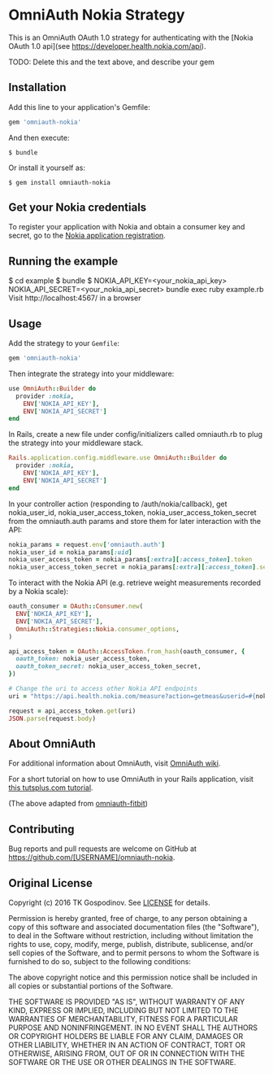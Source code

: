 # OmniAuth Nokia Strategy

This is an OmniAuth OAuth 1.0 strategy for authenticating with the [Nokia OAuth 1.0 api](see https://developer.health.nokia.com/api).

TODO: Delete this and the text above, and describe your gem

## Installation

Add this line to your application's Gemfile:

```ruby
gem 'omniauth-nokia'
```

And then execute:

    $ bundle

Or install it yourself as:

    $ gem install omniauth-nokia


## Get your Nokia credentials

To register your application with Nokia and obtain a consumer key and secret, go to the [Nokia application registration](https://developer.health.nokia.com/partner/add).

## Running the example

$ cd example
$ bundle
$ NOKIA_API_KEY=<your_nokia_api_key> NOKIA_API_SECRET=<your_nokia_api_secret> bundle exec ruby example.rb
Visit http://localhost:4567/ in a browser

## Usage

Add the strategy to your `Gemfile`:

```ruby
gem 'omniauth-nokia'
```

Then integrate the strategy into your middleware:

```ruby
use OmniAuth::Builder do
  provider :nokia,
    ENV['NOKIA_API_KEY'],
    ENV['NOKIA_API_SECRET']
end
```

In Rails, create a new file under config/initializers called omniauth.rb to plug the strategy into your middleware stack.

```ruby
Rails.application.config.middleware.use OmniAuth::Builder do
  provider :nokia,
    ENV['NOKIA_API_KEY'],
    ENV['NOKIA_API_SECRET']
end
```

In your controller action (responding to /auth/nokia/callback), get nokia_user_id, nokia_user_access_token, nokia_user_access_token_secret from the omniauth.auth params and store them for later interaction with the API:

```ruby
nokia_params = request.env['omniauth.auth']
nokia_user_id = nokia_params[:uid]
nokia_user_access_token = nokia_params[:extra][:access_token].token
nokia_user_access_token_secret = nokia_params[:extra][:access_token].secret
```

To interact with the Nokia API (e.g. retrieve weight measurements recorded by a Nokia scale):

```ruby
oauth_consumer = OAuth::Consumer.new(
  ENV['NOKIA_API_KEY'],
  ENV['NOKIA_API_SECRET'],
  OmniAuth::Strategies::Nokia.consumer_options,
)

api_access_token = OAuth::AccessToken.from_hash(oauth_consumer, {
  oauth_token: nokia_user_access_token,
  oauth_token_secret: nokia_user_access_token_secret,
})

# Change the uri to access other Nokia API endpoints
uri = "https://api.health.nokia.com/measure?action=getmeas&userid=#{nokia_user_id}"

request = api_access_token.get(uri)
JSON.parse(request.body)
```

## About OmniAuth

For additional information about OmniAuth, visit [OmniAuth wiki](https://github.com/intridea/omniauth/wiki).

For a short tutorial on how to use OmniAuth in your Rails application, visit [this tutsplus.com tutorial](http://net.tutsplus.com/tutorials/ruby/how-to-use-omniauth-to-authenticate-your-users/).

(The above adapted from [omniauth-fitbit](https://github.com/tkgospodinov/omniauth-fitbit))

## Contributing

Bug reports and pull requests are welcome on GitHub at https://github.com/[USERNAME]/omniauth-nokia.

## Original License

Copyright (c) 2016 TK Gospodinov. See [LICENSE](https://github.com/tkgospodinov/omniauth-fitbit/blob/master/LICENSE.md) for details.

Permission is hereby granted, free of charge, to any person obtaining
a copy of this software and associated documentation files (the
"Software"), to deal in the Software without restriction, including
without limitation the rights to use, copy, modify, merge, publish,
distribute, sublicense, and/or sell copies of the Software, and to
permit persons to whom the Software is furnished to do so, subject to
the following conditions:

The above copyright notice and this permission notice shall be
included in all copies or substantial portions of the Software.

THE SOFTWARE IS PROVIDED "AS IS", WITHOUT WARRANTY OF ANY KIND,
EXPRESS OR IMPLIED, INCLUDING BUT NOT LIMITED TO THE WARRANTIES OF
MERCHANTABILITY, FITNESS FOR A PARTICULAR PURPOSE AND
NONINFRINGEMENT. IN NO EVENT SHALL THE AUTHORS OR COPYRIGHT HOLDERS BE
LIABLE FOR ANY CLAIM, DAMAGES OR OTHER LIABILITY, WHETHER IN AN ACTION
OF CONTRACT, TORT OR OTHERWISE, ARISING FROM, OUT OF OR IN CONNECTION
WITH THE SOFTWARE OR THE USE OR OTHER DEALINGS IN THE SOFTWARE.
